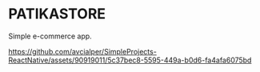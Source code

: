 # PATIKASTORE
Simple e-commerce app.<br/>


https://github.com/avcialper/SimpleProjects-ReactNative/assets/90919011/5c37bec8-5595-449a-b0d6-fa4afa6075bd

